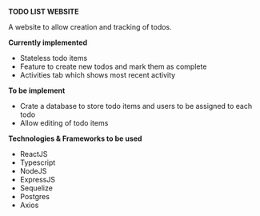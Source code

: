 **TODO LIST WEBSITE**

A website to allow creation and tracking of todos.

**Currently implemented**

- Stateless todo items
- Feature to create new todos and mark them as complete
- Activities tab which shows most recent activity

**To be implement**

- Crate a database to store todo items and users to be assigned to each todo
- Allow editing of todo items

**Technologies & Frameworks to be used**

- ReactJS
- Typescript
- NodeJS
- ExpressJS
- Sequelize
- Postgres
- Axios
